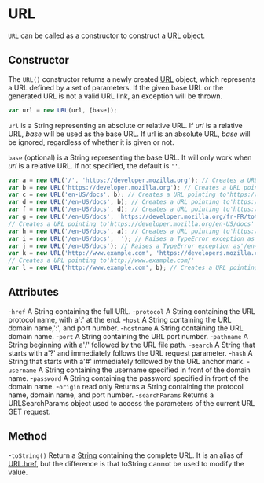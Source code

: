 # URL

`URL` can be called as a constructor to construct a [URL](https://developer.mozilla.org/zh-CN/docs/Web/API/URL) object.

## Constructor

The `URL()` constructor returns a newly created [URL](https://developer.mozilla.org/zh-CN/docs/Web/API/URL) object, which represents a URL defined by a set of parameters.
If the given base URL or the generated URL is not a valid URL link, an exception will be thrown.

```javascript
var url = new URL(url, [base]);
```

`url` is a String representing an absolute or relative URL. If _url_ is a relative URL, _base_ will be used as the base URL. If url is an absolute URL, _base_ will be ignored, regardless of whether it is given or not.

`base` (optional) is a String representing the base URL. It will only work when _url_ is a relative URL. If not specified, the default is `''`.

```javascript
var a = new URL('/', 'https://developer.mozilla.org'); // Creates a URL pointing to'https://developer.mozilla.org/'
var b = new URL('https://developer.mozilla.org'); // Creates a URL pointing to'https://developer.mozilla.org/'
var c = new URL('en-US/docs', b); // Creates a URL pointing to'https://developer.mozilla.org/en-US/docs'
var d = new URL('/en-US/docs', b); // Creates a URL pointing to'https://developer.mozilla.org/en-US/docs'
var f = new URL('/en-US/docs', d); // Creates a URL pointing to'https://developer.mozilla.org/en-US/docs'
var g = new URL('/en-US/docs', 'https://developer.mozilla.org/fr-FR/toto');
// Creates a URL pointing to'https://developer.mozilla.org/en-US/docs'
var h = new URL('/en-US/docs', a); // Creates a URL pointing to'https://developer.mozilla.org/en-US/docs'
var i = new URL('/en-US/docs', ''); // Raises a TypeError exception as'' is not a valid URL
var j = new URL('/en-US/docs'); // Raises a TypeError exception as'/en-US/docs' is not a valid URL
var k = new URL('http://www.example.com', 'https://developers.mozilla.com');
// Creates a URL pointing to'http://www.example.com/'
var l = new URL('http://www.example.com', b); // Creates a URL pointing to'http://www.example.com/'
```

## Attributes

-`href`
A String containing the full URL. -`protocol`
A String containing the URL protocol name, with a':' at the end. -`host`
A String containing the URL domain name,':', and port number. -`hostname`
A String containing the URL domain name. -`port`
A String containing the URL port number. -`pathname`
A String beginning with a'/' followed by the URL file path. -`search`
A String that starts with a'?' and immediately follows the URL request parameter. -`hash`
A String that starts with a'#' immediately followed by the URL anchor mark. -`username`
A String containing the username specified in front of the domain name. -`password`
A String containing the password specified in front of the domain name. -`origin` read only
Returns a String containing the protocol name, domain name, and port number. -`searchParams`
Returns a URLSearchParams object used to access the parameters of the current URL GET request.

## Method

-`toString()`
Return a [String](https://developer.mozilla.org/zh-CN/docs/Web/API/DOMString) containing the complete URL. It is an alias of [URL.href](https://developer.mozilla.org/zh-CN/docs/Web/API/URLUtils/href), but the difference is that toString cannot be used to modify the value.

